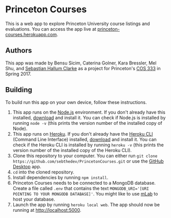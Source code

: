 # Princeton Courses
This is a web app to explore Princeton University course listings and evaluations. You can access the app live at [princeton-courses.herokuapp.com](https://princeton-courses.herokuapp.com).

## Authors
This app was made by Bensu Sicim, Caterina Golner, Kara Bressler, Mel Shu, and [Sebastian Hallum Clarke](http://www.zibity.com) as a project for Princeton's [COS 333](http://www.cs.princeton.edu/courses/archive/spring17/cos333/) in Spring 2017.

## Building
To build run this app on your own device, follow these instructions.

1. This app runs on the [Node.js](https://nodejs.org/) environment. If you don't already have this installed, [download]((https://nodejs.org/)) and install it. You can check if Node.js is installed by running `node -v` (this prints the version number of the installed copy of Node).
2. This app runs on [Heroku](http://www.heroku.com). If you don't already have the [Heroku CLI](https://devcenter.heroku.com/articles/heroku-cli) (Command Line Interface) installed, [download](https://devcenter.heroku.com/articles/heroku-cli) and install it. You can check if the Heroku CLI is installed by running `heroku -v` (this prints the version number of the installed copy of the Heroku CLI).
3. Clone this repository to your computer. You can either run `git clone https://github.com/sebthedev/PrincetonCourses.git` or use the [GitHub Desktop](https://desktop.github.com) app.
4. `cd` into the cloned repository.
5. Install dependencies by running `npm install`.
6. Princeton Courses needs to be connected to a MongoDB database. Create a file called `.env` that contains the text `MONGODB_URI='[URI POINTING TO YOUR MONGODB DATABASE]'`. You might like to use [mLab](https://www.mlab.com) to host your database.
7. Launch the app by running `heroku local web`. The app should now be running at [http://localhost:5000](http://localhost:5000).
